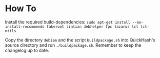 How To
======

Install the required build-dependencies:
`sudo apt-get install --no-install-recommends fakeroot lintian debhelper fpc lazarus lcl lcl-utils`

Copy the directory `debian` and the script `buildpackage.sh` into QuickHash's source directory and run `./buildpackage.sh`.
Remember to keep the changelog up to date.
